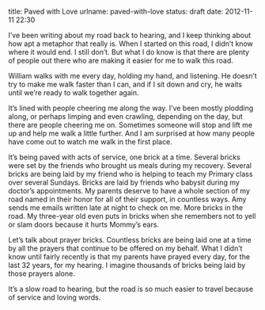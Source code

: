 title: Paved with Love
urlname: paved-with-love
status: draft
date: 2012-11-11 22:30

I&#x02bc;ve been writing about my road back to hearing, and I keep thinking about how apt a metaphor that really is.
When I started on this road, I didn&#x02bc;t know where it would end. I still don&#x02bc;t. But what I do know is that
there are plenty of people out there who are making it easier for me to walk this road.

William walks with me every day, holding my hand, and listening. He doesn&#x02bc;t try to make me walk faster than I
can, and if I sit down and cry, he waits until we&#x02bc;re ready to walk together again.

It&#x02bc;s lined with people cheering me along the way. I&#x02bc;ve been mostly plodding along, or perhaps limping and
even crawling, depending on the day, but there are people cheering me on. Sometimes someone will stop and lift me up and
help me walk a little further. And I am surprised at how many people have come out to watch me walk in the first place.

It&#x02bc;s being paved with acts of service, one brick at a time. Several bricks were set by the friends who brought us
meals during my recovery. Several bricks are being laid by my friend who is helping to teach my Primary class over
several Sundays. Bricks are laid by friends who babysit during my doctor&#x02bc;s appointments. My parents deserve to
have a whole section of my road named in their honor for all of their support, in countless ways. Amy sends me emails
written late at night to check on me. More bricks in the road. My three-year old even puts in bricks when she remembers
not to yell or slam doors because it hurts Mommy&#x02bc;s ears.

Let&#x02bc;s talk about prayer bricks. Countless bricks are being laid one at a time by all the prayers that continue to
be offered on my behalf. What I didn&#x02bc;t know until fairly recently is that my parents have prayed every day, for
the last 32 years, for my hearing. I imagine thousands of bricks being laid by those prayers alone.

It&#x02bc;s a slow road to hearing, but the road is so much easier to travel because of service and loving words.
